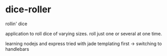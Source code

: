 # dice-roller
rollin' dice

application to roll dice of varying sizes. roll just one or several at one time.

learning nodejs and express
tried with jade templating first -> switching to handlebars
